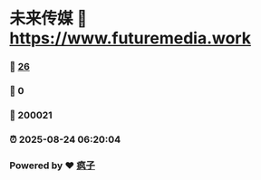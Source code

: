 # 未来传媒 :link: https://www.futuremedia.work 
### :page_facing_up: [26](https://www.futuremedia.work/tag.html) 
### :speech_balloon: 0 
### :hibiscus: 200021 
### :alarm_clock: 2025-08-24 06:20:04 
### Powered by :heart: [疯子](https://github.com/granthuang999/Gmeek)
